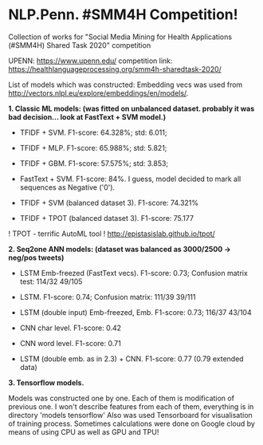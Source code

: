 # NLP.Penn. #SMM4H Competition! 
Collection of works for "Social Media Mining for Health Applications (#SMM4H) Shared Task 2020" competition

UPENN: https://www.upenn.edu/
competition link: https://healthlanguageprocessing.org/smm4h-sharedtask-2020/

List of models which was constructed:
Embedding vecs was used from http://vectors.nlpl.eu/explore/embeddings/en/models/.

**1. Classic ML models: (was fitted on unbalanced dataset. probably it was bad decision... look at FastText + SVM model.)**

  * TFIDF + SVM. F1-score: 64.328%; std: 6.011;
  
  * TFIDF + MLP. F1-score: 65.988%; std: 5.821;
  
  * TFIDF + GBM. F1-score: 57.575%; std: 3.853;
  
  * FastText + SVM. F1-score: 84%. I guess, model decided to mark all sequences as Negative ('0'). 
  
  * TFIDF + SVM (balanced dataset 3). F1-score: 74.321%
  
  * TFIDF + TPOT (balanced dataset 3). F1-score: 75.177
  
  ! TPOT - terrific AutoML tool ! http://epistasislab.github.io/tpot/
  
**2. Seq2one ANN models: (dataset was balanced as 3000/2500 -> neg/pos tweets)**

  * LSTM Emb-freezed (FastText vecs). F1-score: 0.73; Confusion matrix test: 114/32 49/105
  
  * LSTM. F1-score: 0.74; Confusion matrix: 111/39 39/111
  
  * LSTM (double input) Emb-freezed, Emb. F1-score: 0.73; 116/37 43/104
  
  * CNN char level. F1-score: 0.42
  
  * CNN word level. F1-score: 0.71
  
  * LSTM (double emb. as in 2.3) + CNN. F1-score: 0.77 (0.79 extended data)
  
**3. Tensorflow models.**
  
  Models was constructed one by one. Each of them is modification of previous one.
  I won't describe features from each of them, everything is in directory 'models tensorflow'
  Also was used Tensorboard for visualisation of training process.
  Sometimes calculations were done on Google cloud by means of using CPU as well as GPU and TPU!
